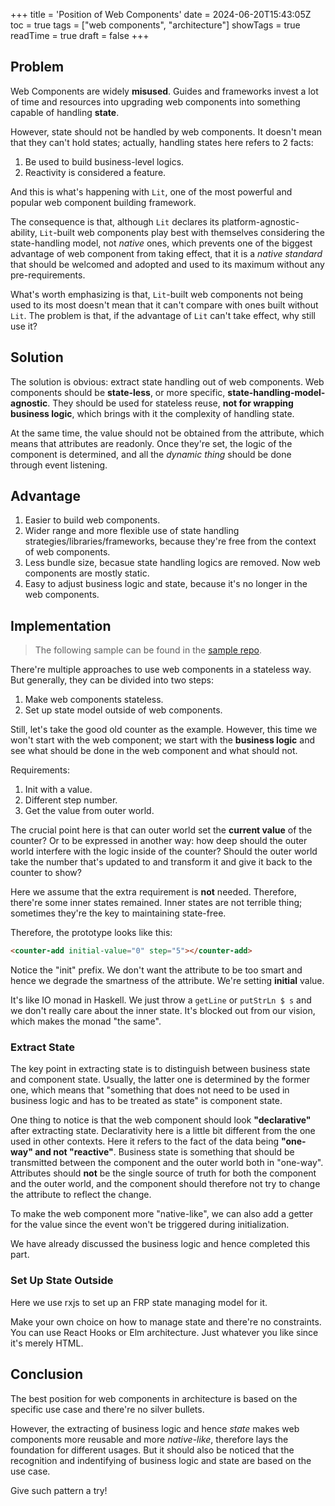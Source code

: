 +++
title = 'Position of Web Components'
date = 2024-06-20T15:43:05Z
toc = true
tags = ["web components", "architecture"]
showTags = true
readTime = true
draft = false
+++

## Problem

Web Components are widely **misused**. Guides and frameworks invest a lot of time and resources into upgrading web components into something capable of handling **state**.

However, state should not be handled by web components. It doesn't mean that they can't hold states; actually, handling states here refers to 2 facts:

1. Be used to build business-level logics.
2. Reactivity is considered a feature.

And this is what's happening with `Lit`, one of the most powerful and popular web component building framework.

The consequence is that, although `Lit` declares its platform-agnostic-ability, `Lit`-built web components play best with themselves considering the state-handling model, not *native* ones, which prevents one of the biggest advantage of web component from taking effect, that it is a *native standard* that should be welcomed and adopted and used to its maximum without any pre-requirements.

What's worth emphasizing is that, `Lit`-built web components not being used to its most doesn't mean that it can't compare with ones built without `Lit`. The problem is that, if the advantage of `Lit` can't take effect, why still use it?

## Solution

The solution is obvious: extract state handling out of web components. Web components should be **state-less**, or more specific, **state-handling-model-agnostic**. They should be used for stateless reuse, **not for wrapping business logic**, which brings with it the complexity of handling state.

At the same time, the value should not be obtained from the attribute, which means that attributes are readonly. Once they're set, the logic of the component is determined, and all the *dynamic thing* should be done through event listening.

## Advantage

1. Easier to build web components.
2. Wider range and more flexible use of state handling strategies/libraries/frameworks, because they're free from the context of web components.
3. Less bundle size, becasue state handling logics are removed. Now web components are mostly static.
4. Easy to adjust business logic and state, because it's no longer in the web components.

## Implementation

> The following sample can be found in the [sample repo](https://github.com/dawnchan030920/business-state-free-web-component-sample).

There're multiple approaches to use web components in a stateless way. But generally, they can be divided into two steps:

1. Make web components stateless.
2. Set up state model outside of web components.

Still, let's take the good old counter as the example. However, this time we won't start with the web component; we start with the **business logic** and see what should be done in the web component and what should not.

Requirements:

1. Init with a value.
2. Different step number.
3. Get the value from outer world.

The crucial point here is that can outer world set the **current value** of the counter? Or to be expressed in another way: how deep should the outer world interfere with the logic inside of the counter? Should the outer world take the number that's updated to and transform it and give it back to the counter to show?

Here we assume that the extra requirement is **not** needed. Therefore, there're some inner states remained. Inner states are not terrible thing; sometimes they're the key to maintaining state-free.

Therefore, the prototype looks like this:

```html
<counter-add initial-value="0" step="5"></counter-add>
```

Notice the "init" prefix. We don't want the attribute to be too smart and hence we degrade the smartness of the attribute. We're setting **initial** value.

It's like IO monad in Haskell. We just throw a `getLine` or `putStrLn $ s` and we don't really care about the inner state. It's blocked out from our vision, which makes the monad "the same".

### Extract State

The key point in extracting state is to distinguish between business state and component state. Usually, the latter one is determined by the former one, which means that "something that does not need to be used in business logic and has to be treated as state" is component state.

One thing to notice is that the web component should look **"declarative"** after extracting state. Declarativity here is a little bit different from the one used in other contexts. Here it refers to the fact of the data being **"one-way" and not "reactive"**. Business state is something that should be transmitted between the component and the outer world both in "one-way". Attributes should **not** be the single source of truth for both the component and the outer world, and the component should therefore not try to change the attribute to reflect the change.

To make the web component more "native-like", we can also add a getter for the value since the event won't be triggered during initialization.

We have already discussed the business logic and hence completed this part.

### Set Up State Outside

Here we use rxjs to set up an FRP state managing model for it.

Make your own choice on how to manage state and there're no constraints. You can use React Hooks or Elm architecture. Just whatever you like since it's merely HTML.

## Conclusion

The best position for web components in architecture is based on the specific use case and there're no silver bullets.

However, the extracting of business logic and hence *state* makes web components more reusable and more *native-like*, therefore lays the foundation for different usages. But it should also be noticed that the recognition and indentifying of business logic and state are based on the use case.

Give such pattern a try!
